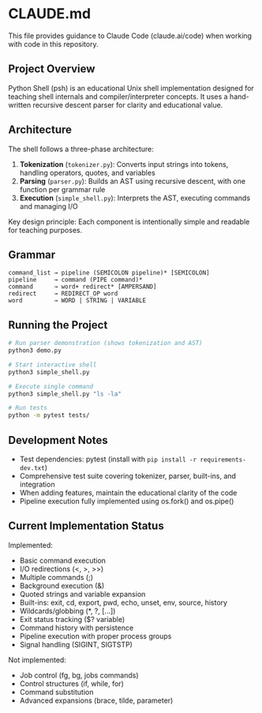 # CLAUDE.md

This file provides guidance to Claude Code (claude.ai/code) when working with code in this repository.

## Project Overview

Python Shell (psh) is an educational Unix shell implementation designed for teaching shell internals and compiler/interpreter concepts. It uses a hand-written recursive descent parser for clarity and educational value.

## Architecture

The shell follows a three-phase architecture:

1. **Tokenization** (`tokenizer.py`): Converts input strings into tokens, handling operators, quotes, and variables
2. **Parsing** (`parser.py`): Builds an AST using recursive descent, with one function per grammar rule
3. **Execution** (`simple_shell.py`): Interprets the AST, executing commands and managing I/O

Key design principle: Each component is intentionally simple and readable for teaching purposes.

## Grammar

```
command_list → pipeline (SEMICOLON pipeline)* [SEMICOLON]
pipeline     → command (PIPE command)*
command      → word+ redirect* [AMPERSAND]
redirect     → REDIRECT_OP word
word         → WORD | STRING | VARIABLE
```

## Running the Project

```bash
# Run parser demonstration (shows tokenization and AST)
python3 demo.py

# Start interactive shell
python3 simple_shell.py

# Execute single command
python3 simple_shell.py "ls -la"

# Run tests
python -m pytest tests/
```

## Development Notes

- Test dependencies: pytest (install with `pip install -r requirements-dev.txt`)
- Comprehensive test suite covering tokenizer, parser, built-ins, and integration
- When adding features, maintain the educational clarity of the code
- Pipeline execution fully implemented using os.fork() and os.pipe()

## Current Implementation Status

Implemented:
- Basic command execution
- I/O redirections (<, >, >>)
- Multiple commands (;)
- Background execution (&)
- Quoted strings and variable expansion
- Built-ins: exit, cd, export, pwd, echo, unset, env, source, history
- Wildcards/globbing (*, ?, [...])
- Exit status tracking ($? variable)
- Command history with persistence
- Pipeline execution with proper process groups
- Signal handling (SIGINT, SIGTSTP)

Not implemented:
- Job control (fg, bg, jobs commands)
- Control structures (if, while, for)
- Command substitution
- Advanced expansions (brace, tilde, parameter)